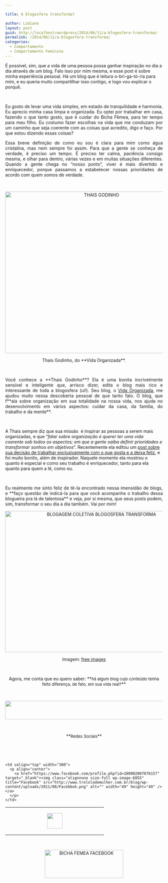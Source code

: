 ```yaml
---

title: A blogosfera transforma?

author: Lidiane
layout: post
guid: http://localhost/wordpress/2014/06/11/a-blogosfera-transforma/
permalink: /2014/06/11/a-blogosfera-transforma/
categories:
  - Comportamento
  - Comportamento Feminino
---
```

É possível, sim, que a vida de uma pessoa possa ganhar inspiração no dia a dia através de um blog. Falo isso por mim mesma, e esse post é sobre minha experiência pessoal. Há um blog que é leitura o-bri-ga-tó-ria para mim, e eu queria muito compartilhar isso contigo, e logo vou explicar o porquê.

&nbsp;

<p align="justify">
  Eu gosto de levar uma vida simples, em estado de tranquilidade e harmonia. Eu aprecio minha casa limpa e organizada. Eu optei por trabalhar em casa, fazendo o que tanto gosto, que é cuidar do Bicha Fêmea, para ter tempo para meu filho. Eu costumo fazer escolhas na vida que me conduzam por um caminho que seja coerente com as coisas que acredito, digo e faço. Por que estou dizendo essas coisas?
</p>

<!--more-->

<p align="justify">
  Essa breve definição de como eu sou é clara para mim como água cristalina, mas nem sempre foi assim. Para que a gente se conheça de verdade, é preciso um tempo. É preciso ter calma, paciência consigo mesma, e olhar para dentro, várias vezes e em muitas situações diferentes. Quando a gente chega no “nosso ponto”, viver é mais divertido e enriquecedor, porque passamos a estabelecer nossas prioridades de acordo com quem somos de verdade.
</p>

&nbsp;

<p align="center">
  <a href="http://www.trololodemulher.com.br/blog/wp-content/uploads/2014/06/THAIS-GODINHO.png"><img class="alignnone size-full wp-image-10111" src="http://www.trololodemulher.com.br/blog/wp-content/uploads/2014/06/THAIS-GODINHO.png" alt="THAIS GODINHO" width="600" height="515" /></a>
</p>

<p align="center">
  Thais Godinho, do **Vida Organizada**.
</p>

&nbsp;

<p align="justify">
  Você conhece a **Thais Godinho**? Ela é uma bonita incrivelmente sensível e inteligente que, arrisco dizer, edita o blog mais rico e interessante de toda a blogosfera (ui!). Seu blog, o <a href="http://vidaorganizada.com/" target="_blank">Vida Organizada</a>, me ajudou muito nessa descoberta pessoal de que tanto falo. O blog, que f**ala sobre organização em sua totalidade na nossa vida, nos ajuda no desenvolvimento em vários aspectos: cuidar da casa, da família, do trabalho e da mente**.
</p>

&nbsp;

A Thais sempre diz que sua missão  é inspirar as pessoas a serem mais organizadas, e que “_falar sobre organização é querer ter uma vida coerente sob todos os aspectos; em que a gente saiba definir prioridades e transformar sonhos em objetivos_”. Recentemente ela editou um <a href="http://vidaorganizada.com/blog/editorial/tudo-comeca-com-uma-decisao/" target="_blank">post sobre sua decisão de trabalhar exclusivamente com o que gosta e a deixa feliz</a>, e foi muito bonito, além de inspirador. Naquele momento ela mostrou o quanto é especial e como seu trabalho é enriquecedor, tanto para ela quanto para quem a lê, como eu.

&nbsp;

<p align="justify">
  Eu realmente me sinto feliz de tê-la encontrado nessa imensidão de blogs, e **faço questão de indicá-la para que você acompanhe o trabalho dessa blogueira pra lá de talentosa** e veja, por si mesma, que seus posts podem, sim, transformar o seu dia a dia também. Vai por mim!
</p>

<p align="center">
  <a href="http://www.trololodemulher.com.br/blog/wp-content/uploads/2014/06/BLOGAGEM-COLETIVA-BLOGOSFERA-TRANSFORMA.jpg"><img class="alignnone size-full wp-image-10105" src="http://www.trololodemulher.com.br/blog/wp-content/uploads/2014/06/BLOGAGEM-COLETIVA-BLOGOSFERA-TRANSFORMA.jpg" alt="BLOGAGEM COLETIVA BLOGOSFERA TRANSFORMA" width="600" height="450" /></a>
</p>

<p align="center">
  Imagem: <a href="http://www.freeimages.com/" target="_blank">free images</a>
</p>

&nbsp;

<p style="text-align: center;">
  Agora, me conta que eu quero saber: **<span style="font-size: small;">há algum blog cujo conteúdo tenha feito diferença, de fato, em sua vida real?</span>**
</p>

&nbsp;

<p align="center">
  <a href="http://feedburner.google.com/fb/a/mailverify?uri=blogbichafemea&loc=pt_BR" target="_blank"><img class="alignnone size-full wp-image-8451" title="Assine o Bicha Fêmea grátis!" src="http://www.trololodemulher.com.br/blog/wp-content/uploads/2012/01/rodapé.png" alt="" width="600" height="59" /></a>
</p>

&nbsp;

<p align="center">
  **<span style="font-size: small;">Redes Sociais</span>**
</p>

&nbsp;

&nbsp;

<table border="0" width="600" cellspacing="0" cellpadding="2">
  <tr>
    <td valign="top" width="300">
      <p align="center">
        <a href="https://twitter.com/#%21/bichafemea" target="_blank"><img class="alignnone size-full wp-image-6857" title="Twitter" src="http://www.trololodemulher.com.br/blog/wp-content/uploads/2011/08/Twitter.png" alt="" width="49" height="49" /></a>
      </p>
    </td>
    
    <td valign="top" width="300">
      <p align="center">
        <a href="https://www.facebook.com/profile.php?id=100002007076157" target="_blank"><img class="alignnone size-full wp-image-6855" title="Facebook" src="http://www.trololodemulher.com.br/blog/wp-content/uploads/2011/08/Facebbok.png" alt="" width="49" height="49" /></a>
      </p>
    </td>
  </tr>
</table>

&nbsp;

<p style="text-align: center;">
  <a href="https://www.facebook.com/bichafemea" target="_blank"><img class="alignnone size-full wp-image-9849" src="http://www.trololodemulher.com.br/blog/wp-content/uploads/2014/01/BICHA-FEMEA-FACEBOOK1.png" alt="BICHA FEMEA FACEBOOK" width="250" height="90" /></a>
</p>